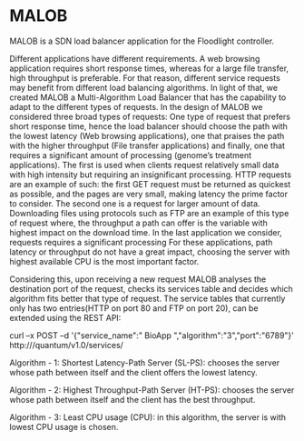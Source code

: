 MALOB
=====

MALOB is a SDN load balancer application for the Floodlight controller.

Different applications have different requirements. A web browsing application requires short response times, whereas for a large file transfer, high throughput is preferable. For that reason, different service requests may benefit from different load balancing algorithms. In light of that, we created MALOB a Multi-Algorithm Load Balancer that has the capability to adapt to the different types of requests. In the design of MALOB we considered three broad types of requests: One type of request that prefers short response time, hence the load balancer should choose the path with the lowest latency (Web browsing applications), one that praises the path with the higher throughput (File transfer applications) and finally, one that requires a significant amount of processing (genome’s treatment applications). The first is used when clients request relatively small data with high intensity but requiring an insignificant processing. HTTP requests are an example of such: the first GET request must be returned as quickest as possible, and the pages are very small, making latency the prime factor to consider. The second one is a request for larger amount of data. Downloading files using protocols such as FTP are an example of this type of request where, the throughput a path can offer is the variable with highest impact on the download time. In the last application we consider, requests requires a significant processing For these applications, path latency or throughput do not have a great impact, choosing the server with highest available CPU is the most important factor.

Considering this, upon receiving a new request MALOB analyses the destination port of the request, checks its services table and decides which algorithm fits better that type of request. The service tables that currently only has two entries(HTTP on port 80 and FTP on port 20), can be extended using the REST API:

curl –x POST –d '{"service_name":" BioApp ","algorithm":"3","port":"6789"}' http:///quantum/v1.0/services/

Algorithm - 1: Shortest Latency-Path Server (SL-PS): chooses the server whose path between itself and the client offers the lowest latency.

Algorithm - 2: Highest Throughput-Path Server (HT-PS): chooses the server whose path between itself and the client has the best throughput.

Algorithm - 3: Least CPU usage (CPU): in this algorithm, the server is with lowest CPU usage is chosen.
